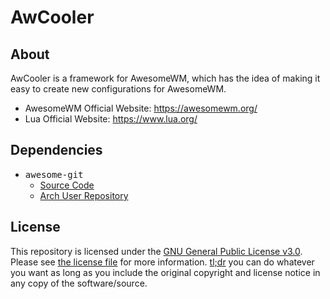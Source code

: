 # AwCooler

## About

AwCooler is a framework for AwesomeWM, which has the idea of making it easy to create new configurations for AwesomeWM.

- AwesomeWM Official Website: https://awesomewm.org/
- Lua Official Website: https://www.lua.org/

## Dependencies

- <samp>awesome-git</samp>
  - [Source Code](https://github.com/awesomeWM/awesome)
  - [Arch User Repository](https://aur.archlinux.org/packages/awesome-git)

## License

This repository is licensed under the [GNU General Public License v3.0](https://opensource.org/licenses/gpl-3.0.html). Please see [the license file](../COPYING) for more information. [tl;dr](https://tldrlegal.com/license/gnu-general-public-license-v3-(gpl-3)) you can do whatever you want as long as you include the original copyright and license notice in any copy of the software/source.
